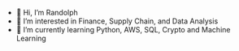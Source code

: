 - 👋 Hi, I’m Randolph
- 👀 I’m interested in Finance, Supply Chain, and Data Analysis
- 🌱 I’m currently learning Python, AWS, SQL, Crypto and Machine Learning
  

<!---
jrrameau2000/jrrameau2000 is a ✨ special ✨ repository because its `README.md` (this file) appears on your GitHub profile.
You can click the Preview link to take a look at your changes.
--->
